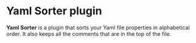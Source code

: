 # Yaml Sorter plugin


<!-- Plugin description -->
**Yaml Sorter** is a plugin that sorts your Yaml file properties in alphabetical order. 
It also keeps all the comments that are in the top of the file.
<!-- Plugin description end -->
